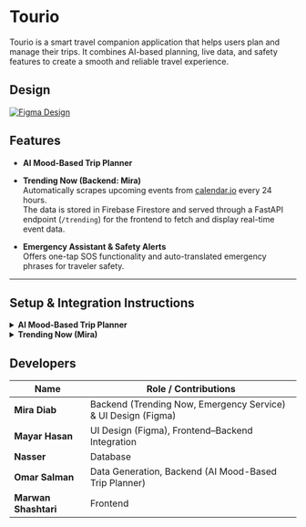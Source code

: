  # **Tourio**

Tourio is a smart travel companion application that helps users plan and manage their trips. It combines AI-based planning, live data, and safety features to create a smooth and reliable travel experience.

## Design
[![Figma Design](https://img.shields.io/badge/Figma-Design-blue?logo=figma)](https://www.figma.com/file/Zaen0sR7mtfpdEhu1beEey/Tourio?type=design&node-id=0%3A1&mode=design&t=sjqqiXtqNg2a94RO-1)

## Features

- **AI Mood-Based Trip Planner**  


- **Trending Now (Backend: Mira)**  
  Automatically scrapes upcoming events from [calendar.jo](https://calendar.jo) every 24 hours.  
  The data is stored in Firebase Firestore and served through a FastAPI endpoint (`/trending`) for the frontend to fetch and display real-time event data.

- **Emergency Assistant & Safety Alerts**  
  Offers one-tap SOS functionality and auto-translated emergency phrases for traveler safety.

---

## Setup & Integration Instructions

<details>
<summary><b>AI Mood-Based Trip Planner</b></summary>

**Backend:** `ai-planner-service`  
**Frontend:** Flutter  

**Setup Steps:**
1. Navigate to the Project Directory and Activate the Virtual Environment:

```bash
cd /Users/mayaryasein/Downloads/tourio_clean
source backend_api/.venv-api/bin/activate
```
2. Point to your actual Firebase key (the file is inside backend_api/):

```bash
export GOOGLE_APPLICATION_CREDENTIALS="$(pwd)/backend_api/new_tourio_key_python.json"
```

3. Tell the API where the model file is:

```bash
export TOURIO_MODEL_PATH="$(pwd)/backend_api/TourioModel.keras"
```

4. Make sure we read from the right Firestore collection:

```bash
export TOURIO_LOC_COLLECTION="Locations"
```

5. Start the API on the port you’re using:
```bash
uvicorn backend_api.app:app --host 0.0.0.0 --port 8127 --reload
```

You might have to change the port number, then open this link with the correct port:
http://127.0.0.1:8127/docs#/

If you change the port number, make sure to also update the URL in:
lib/services/api.dart


</details>

<details>
<summary><b>Trending Now (Mira)</b></summary>

**Backend:** `trending-service`  
**Purpose:** Scrapes event data from [calendar.jo](https://calendar.jo) every 24 hours and serves it via `/trending`.  


**To activate the scraper, run the following commands in your terminal:**
```bash
cd "/Users/mayaryasein/Downloads/tourio_clean/backend_api"
source backend_api/.venv-api/bin/activate
pip install -r backend_api/requirements.txt   # (Run once)
export GOOGLE_APPLICATION_CREDENTIALS="$(pwd)/backend_api/new_tourio_key_python.json"
uvicorn backend_api.Event_Scraper:app --host 0.0.0.0 --port 8000 --reload
```
</details>



## Developers

| Name            | Role / Contributions |
|-----------------|----------------------|
| **Mira Diab**   | Backend (Trending Now, Emergency Service) & UI Design (Figma) |
| **Mayar Hasan** | UI Design (Figma), Frontend–Backend Integration |
| **Nasser**      | Database |
| **Omar Salman** | Data Generation, Backend (AI Mood-Based Trip Planner) |
| **Marwan Shashtari** | Frontend |

